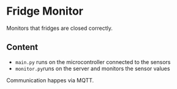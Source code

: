 # Fridge Monitor

Monitors that fridges are closed correctly.

## Content

* `main.py` runs on the microcontroller connected to the sensors
* `monitor.py`runs on the server and monitors the sensor values

Communication happes via MQTT.